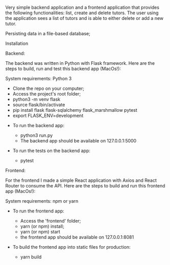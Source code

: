 Very simple backend application and a frontend application that provides the following functionalities: list, create and delete tutors. The user using the application sees a list of tutors and is able to either delete or add a new tutor. 

Persisting data in a file-based database;<br> 

Installation

Backend:

The backend was written in Python with Flask framework. Here are the steps to build, run and test this backend app (MacOs!):

System requirements: Python 3

- Clone the repo on your computer;
- Access the project's root folder;
- python3 -m venv flask
- source flask/bin/activate
- pip install flask flask-sqlalchemy flask_marshmallow pytest
- export FLASK_ENV=development

* To run the backend app:
    - python3 run.py
    - The backend app should be available on 127.0.0.1:5000
    
* To run the tests on the backend app:
    - pytest 
    
    
Frontend:

For the frontend I made a simple React application with Axios and React Router to consume the API.
Here are the steps to build and run this frontend app (MacOs!):

System requirements: npm or yarn
    
* To run the frontend app:
    - Access the 'frontend' folder;
    - yarn (or npm) install;
    - yarn (or npm) start
    - the frontend app should be available on 127.0.0.1:8081
    
* To build the frontend app into static files for production:
    - yarn build
